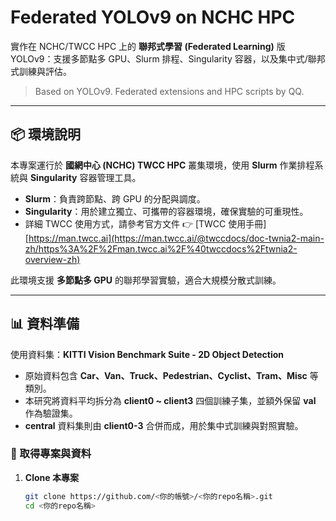 # Federated YOLOv9 on NCHC HPC

實作在 NCHC/TWCC HPC 上的 **聯邦式學習 (Federated Learning)** 版 YOLOv9：支援多節點多 GPU、Slurm 排程、Singularity 容器，以及集中式/聯邦式訓練與評估。

> Based on YOLOv9. Federated extensions and HPC scripts by QQ.

---

## 📦 環境說明  

本專案運行於 **國網中心 (NCHC) TWCC HPC** 叢集環境，使用 **Slurm** 作業排程系統與 **Singularity** 容器管理工具。  
- **Slurm**：負責跨節點、跨 GPU 的分配與調度。  
- **Singularity**：用於建立獨立、可攜帶的容器環境，確保實驗的可重現性。  
- 詳細 TWCC 使用方式，請參考官方文件 👉 [TWCC 使用手冊][https://man.twcc.ai](https://man.twcc.ai/@twccdocs/doc-twnia2-main-zh/https%3A%2F%2Fman.twcc.ai%2F%40twccdocs%2Ftwnia2-overview-zh)  

此環境支援 **多節點多 GPU** 的聯邦學習實驗，適合大規模分散式訓練。  

---

## 📊 資料準備  

使用資料集：**KITTI Vision Benchmark Suite - 2D Object Detection**  
- 原始資料包含 **Car、Van、Truck、Pedestrian、Cyclist、Tram、Misc** 等類別。  
- 本研究將資料平均拆分為 **client0 ~ client3** 四個訓練子集，並額外保留 **val** 作為驗證集。  
- **central** 資料集則由 **client0-3** 合併而成，用於集中式訓練與對照實驗。  

### 🔗 取得專案與資料  

1. **Clone 本專案**  
   ```bash
   git clone https://github.com/<你的帳號>/<你的repo名稱>.git
   cd <你的repo名稱>
